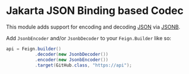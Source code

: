 Jakarta JSON Binding based Codec
================================

This module adds support for encoding and decoding [JSON][] via [JSONB][].

Add `JsonbEncoder` and/or `JsonbDecoder` to your `Feign.Builder` like so:

```java
api = Feign.builder()
           .decoder(new JsonbDecoder())
           .encoder(new JsonbEncoder())
           .target(GitHub.class, "https://api");
```

[JSON]: https://www.json.org/json-en.html
[JSONB]: https://jakarta.ee/specifications/jsonb
